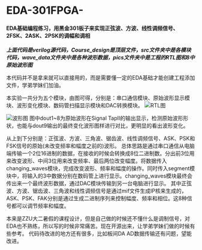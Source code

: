 # EDA-301FPGA-
#### EDA基础编程练习，用黑金301板子来实现正弦波、方波、线性调频信号、2FSK、2ASK、2PSK的调幅和调相

***上面代码是verilog源代码，Course_design是顶层文件，src文件夹中是各模块代码，wave_data文件夹中是各种波形数据，pics文件夹中是工程的RTL图和8中原始波形图***

本代码并不是拿来就可以直接用的，而是需要懂一定的EDA基础才能创建工程添加文件，学弟学妹们加油。



本实验一共分为五个模块，由图可得，分别是：串口通信模块、原始波形显示模块、波形变化模块、数码管扫描显示模块和DAC转换模块。 
![RTL图](https://github.com/the-light011/EDA-301FPGA-/blob/main/pics/Screenshot%202021-11-28%20234338.png)

![波形图](https://github.com/the-light011/EDA-301FPGA-/blob/main/pics/%E5%8E%9F%E5%A7%8B%E6%B3%A2.jpg)
图中dout1~8为原始波形在Signal TapⅡ的输出显示，检测原始波形形状，也能与dout9输出的最终变化波形图样进行对比，更明显的看出波形变化。
 
从上到下分别是：正弦波、方波、三角波、锯齿波、线性调频信号、ASK、PSK和FSK信号的原始(未改变频率和幅度之前的)波形。
	总体思路是通过串口通信从电脑端传输一个2位16进制的数据，在接收的时候会转换成8位二进制数。分出前3位用来改变波形、中间3位用来改变频率、最后两位改变幅度。将数据传入changing_waves模块，完成改变波形、频率和幅度的操作。同时传入segment模块中，将输入的3中数据分别在数码管上进行显示。changing_waves模块最终会传出来一个最终波形数据，通过DAC模块传输到另一台电脑进行显示。
	其中正弦波、方波、锯齿波、三角波和线性调频信号是通过mif文件生成IP核来生成的，ASK、PSK、FAK分别是通过生成二进制序列来控制幅度、频率和相位。这8种信号都可以调节频率和幅度。
	
本来是ZZU大二暑假的课程设计，但是自己做的时候还不懂什么是调制信号，对EDA也不熟练，所以写的时候非常痛苦。现在开源出来，让学弟学妹们做的时候有些参考。
代码待改进的地方还有很多，比如板间DA AD数据传输还有问题，望能改进。
